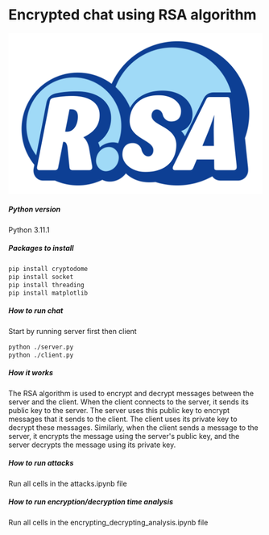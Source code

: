 # Encrypted chat using RSA algorithm

![](https://github.com/SarahElzayat/RSA-Secure-Chat/blob/master/logo.png)

##### Python version

Python 3.11.1

##### Packages to install

```
pip install cryptodome
pip install socket
pip install threading 
pip install matplotlib
```

##### How to run chat

Start by running server first then client

```
python ./server.py
python ./client.py
```

##### How it works

The RSA algorithm is used to encrypt and decrypt messages between the server and the client. When the client connects to the server, it sends its public key to the server. The server uses this public key to encrypt messages that it sends to the client. The client uses its private key to decrypt these messages. Similarly, when the client sends a message to the server, it encrypts the message using the server's public key, and the server decrypts the message using its private key.

##### How to run attacks

Run all cells in the attacks.ipynb file

##### How to run encryption/decryption time analysis

Run all cells in the encrypting_decrypting_analysis.ipynb file
